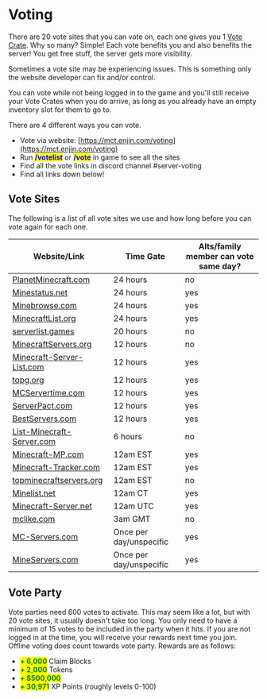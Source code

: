 # Voting

There are 20 vote sites that you can vote on, each one gives you 1 [Vote Crate](../economy/crates/vote-crate/). Why so many? Simple! Each vote benefits you and also benefits the server! You get free stuff, the server gets more visibility.

Sometimes a vote site may be experiencing issues. This is something only the website developer can fix and/or control.

You can vote while not being logged in to the game and you'll still receive your Vote Crates when you do arrive, as long as you already have an empty inventory slot for them to go to.

There are 4 different ways you can vote.

* Vote via website: [https://mct.enjin.com/voting](https://mct.enjin.com/voting)
* Run <mark style="color:blue;">**/votelist**</mark> or <mark style="color:blue;">**/vote**</mark> in game to see all the sites
* Find all the vote links in discord channel #server-voting
* Find all links down below!

## Vote Sites

The following is a list of all vote sites we use and how long before you can vote again for each one.

| Website/Link                                                                             | Time Gate               | Alts/family member can vote same day? |
| ---------------------------------------------------------------------------------------- | ----------------------- | ------------------------------------- |
| [PlanetMinecraft.com](https://www.planetminecraft.com/server/mctantrum/vote/)            | 24 hours                | no                                    |
| [Minestatus.net](https://minestatus.net/server/vote/mct.tantrum.org)                     | 24 hours                | yes                                   |
| [Minebrowse.com](https://minebrowse.com/server/2481)                                     | 24 hours                | yes                                   |
| [MinecraftList.org](https://minecraftlist.org/vote/24598)                                | 24 hours                | yes                                   |
| [serverlist.games](https://serverlist.games/vote/5099)                                   | 20 hours                | no                                    |
| [MinecraftServers.org](https://minecraftservers.org/vote/608489)                         | 12 hours                | no                                    |
| [Minecraft-Server-List.com](https://minecraft-server-list.com/server/474392/vote/)       | 12 hours                | yes                                   |
| [topg.org](https://topg.org/minecraft-servers/server-625558)                             | 12 hours                | yes                                   |
| [MCServertime.com](https://mcservertime.com/server-mctantrum.590/vote)                   | 12 hours                | yes                                   |
| [ServerPact.com](https://www.serverpact.com/vote-46405)                                  | 12 hours                | yes                                   |
| [BestServers.com](https://bestservers.com/server/1222/vote)                              | 12 hours                | yes                                   |
| [List-Minecraft-Server.com](https://list-minecraft-server.com/server-mctantrum.757/vote) | 6 hours                 | no                                    |
| [Minecraft-MP.com](https://minecraft-mp.com/server/281008/vote/)                         | 12am EST                | yes                                   |
| [Minecraft-Tracker.com](https://minecraft-tracker.com/server/6691/vote/)                 | 12am EST                | yes                                   |
| [topminecraftservers.org](https://topminecraftservers.org/server/25402)                  | 12am EST                | no                                    |
| [Minelist.net](https://minelist.net/vote/3762)                                           | 12am CT                 | yes                                   |
| [Minecraft-Server.net](https://minecraft-server.net/vote/B\_White/)                      | 12am UTC                | yes                                   |
| [mclike.com](https://mclike.com/vote-191037)                                             | 3am GMT                 | no                                    |
| [MC-Servers.com](https://mc-servers.com/mcvote/4884/)                                    | Once per day/unspecific | yes                                   |
| [MineServers.com](https://mineservers.com/server/dr86PAcQ/vote)                          | Once per day/unspecific | yes                                   |

## Vote Party

Vote parties need 600 votes to activate. This may seem like a lot, but with 20 vote sites, it usually doesn't take too long. You only need to have a minimum of 15 votes to be included in the party when it hits. If you are not logged in at the time, you will receive your rewards next time you join. Offline voting does count towards vote party. Rewards are as follows:

* <mark style="color:green;">**+ 6,000**</mark> Claim Blocks
* <mark style="color:green;">**+ 2,000**</mark> Tokens
* <mark style="color:green;">**+ $500,000**</mark>
* <mark style="color:green;">**+ 30,971**</mark> XP Points (roughly levels 0-100)

